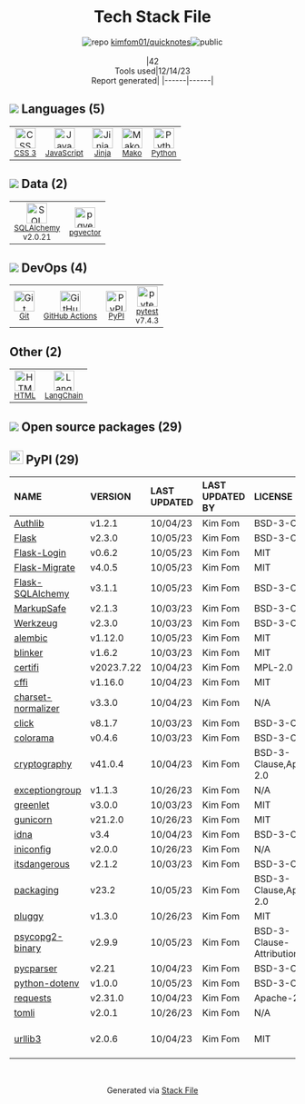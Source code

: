 <!--
&lt;--- Readme.md Snippet without images Start ---&gt;
## Tech Stack
kimfom01/quicknotes is built on the following main stack:

- [Python](https://www.python.org) – Languages
- [JavaScript](https://developer.mozilla.org/en-US/docs/Web/JavaScript) – Languages
- [SQLAlchemy](http://www.sqlalchemy.org/) – Object Relational Mapper (ORM)
- [Jinja](https://palletsprojects.com/p/jinja/) – Templating Languages & Extensions
- [Mako](https://github.com/zzzeek/mako) – Templating Languages & Extensions
- [pytest](http://pytest.org/latest/) – Testing Frameworks
- [GitHub Actions](https://github.com/features/actions) – Continuous Integration
- [LangChain](https://github.com/hwchase17/langchain) – Large Language Model Tools
- [pgvector](https://github.com/pgvector/pgvector/) – Database Tools

Full tech stack [here](/techstack.md)

&lt;--- Readme.md Snippet without images End ---&gt;

&lt;--- Readme.md Snippet with images Start ---&gt;
## Tech Stack
kimfom01/quicknotes is built on the following main stack:

- <img width='25' height='25' src='https://img.stackshare.io/service/993/pUBY5pVj.png' alt='Python'/> [Python](https://www.python.org) – Languages
- <img width='25' height='25' src='https://img.stackshare.io/service/1209/javascript.jpeg' alt='JavaScript'/> [JavaScript](https://developer.mozilla.org/en-US/docs/Web/JavaScript) – Languages
- <img width='25' height='25' src='https://img.stackshare.io/service/1839/q5uAkmy7.png' alt='SQLAlchemy'/> [SQLAlchemy](http://www.sqlalchemy.org/) – Object Relational Mapper (ORM)
- <img width='25' height='25' src='https://img.stackshare.io/service/2303/New_Project__20_.png' alt='Jinja'/> [Jinja](https://palletsprojects.com/p/jinja/) – Templating Languages & Extensions
- <img width='25' height='25' src='https://img.stackshare.io/service/3583/default_43e3ee00dcc48a40f6fcba33551e4f5a99a10537.png' alt='Mako'/> [Mako](https://github.com/zzzeek/mako) – Templating Languages & Extensions
- <img width='25' height='25' src='https://img.stackshare.io/service/4586/Lu99Qe0Z_400x400.png' alt='pytest'/> [pytest](http://pytest.org/latest/) – Testing Frameworks
- <img width='25' height='25' src='https://img.stackshare.io/service/11563/actions.png' alt='GitHub Actions'/> [GitHub Actions](https://github.com/features/actions) – Continuous Integration
- <img width='25' height='25' src='https://img.stackshare.io/service/48790/default_5b6c6b73f1ff3775c85d2a1ba954cb87e30cbf13.jpg' alt='LangChain'/> [LangChain](https://github.com/hwchase17/langchain) – Large Language Model Tools
- <img width='25' height='25' src='https://img.stackshare.io/service/109221/default_b888cdf5617d936aa6aacf130911906955508639.png' alt='pgvector'/> [pgvector](https://github.com/pgvector/pgvector/) – Database Tools

Full tech stack [here](/techstack.md)

&lt;--- Readme.md Snippet with images End ---&gt;
-->
<div align="center">

# Tech Stack File
![](https://img.stackshare.io/repo.svg "repo") [kimfom01/quicknotes](https://github.com/kimfom01/quicknotes)![](https://img.stackshare.io/public_badge.svg "public")
<br/><br/>
|42<br/>Tools used|12/14/23 <br/>Report generated|
|------|------|
</div>

## <img src='https://img.stackshare.io/languages.svg'/> Languages (5)
<table><tr>
  <td align='center'>
  <img width='36' height='36' src='https://img.stackshare.io/service/6727/css.png' alt='CSS 3'>
  <br>
  <sub><a href="https://developer.mozilla.org/en-US/docs/Web/CSS/CSS3">CSS 3</a></sub>
  <br>
  <sub></sub>
</td>

<td align='center'>
  <img width='36' height='36' src='https://img.stackshare.io/service/1209/javascript.jpeg' alt='JavaScript'>
  <br>
  <sub><a href="https://developer.mozilla.org/en-US/docs/Web/JavaScript">JavaScript</a></sub>
  <br>
  <sub></sub>
</td>

<td align='center'>
  <img width='36' height='36' src='https://img.stackshare.io/service/2303/New_Project__20_.png' alt='Jinja'>
  <br>
  <sub><a href="https://palletsprojects.com/p/jinja/">Jinja</a></sub>
  <br>
  <sub></sub>
</td>

<td align='center'>
  <img width='36' height='36' src='https://img.stackshare.io/service/3583/default_43e3ee00dcc48a40f6fcba33551e4f5a99a10537.png' alt='Mako'>
  <br>
  <sub><a href="https://github.com/zzzeek/mako">Mako</a></sub>
  <br>
  <sub></sub>
</td>

<td align='center'>
  <img width='36' height='36' src='https://img.stackshare.io/service/993/pUBY5pVj.png' alt='Python'>
  <br>
  <sub><a href="https://www.python.org">Python</a></sub>
  <br>
  <sub></sub>
</td>

</tr>
</table>

## <img src='https://img.stackshare.io/databases.svg'/> Data (2)
<table><tr>
  <td align='center'>
  <img width='36' height='36' src='https://img.stackshare.io/service/1839/q5uAkmy7.png' alt='SQLAlchemy'>
  <br>
  <sub><a href="http://www.sqlalchemy.org/">SQLAlchemy</a></sub>
  <br>
  <sub>v2.0.21</sub>
</td>

<td align='center'>
  <img width='36' height='36' src='https://img.stackshare.io/service/109221/default_b888cdf5617d936aa6aacf130911906955508639.png' alt='pgvector'>
  <br>
  <sub><a href="https://github.com/pgvector/pgvector/">pgvector</a></sub>
  <br>
  <sub></sub>
</td>

</tr>
</table>

## <img src='https://img.stackshare.io/devops.svg'/> DevOps (4)
<table><tr>
  <td align='center'>
  <img width='36' height='36' src='https://img.stackshare.io/service/1046/git.png' alt='Git'>
  <br>
  <sub><a href="http://git-scm.com/">Git</a></sub>
  <br>
  <sub></sub>
</td>

<td align='center'>
  <img width='36' height='36' src='https://img.stackshare.io/service/11563/actions.png' alt='GitHub Actions'>
  <br>
  <sub><a href="https://github.com/features/actions">GitHub Actions</a></sub>
  <br>
  <sub></sub>
</td>

<td align='center'>
  <img width='36' height='36' src='https://img.stackshare.io/service/12572/-RIWgodF_400x400.jpg' alt='PyPI'>
  <br>
  <sub><a href="https://pypi.org/">PyPI</a></sub>
  <br>
  <sub></sub>
</td>

<td align='center'>
  <img width='36' height='36' src='https://img.stackshare.io/service/4586/Lu99Qe0Z_400x400.png' alt='pytest'>
  <br>
  <sub><a href="http://pytest.org/latest/">pytest</a></sub>
  <br>
  <sub>v7.4.3</sub>
</td>

</tr>
</table>

## Other (2)
<table><tr>
  <td align='center'>
  <img width='36' height='36' src='https://img.stackshare.io/service/2270/no-img-open-source.png' alt='HTML'>
  <br>
  <sub><a href="http://">HTML</a></sub>
  <br>
  <sub></sub>
</td>

<td align='center'>
  <img width='36' height='36' src='https://img.stackshare.io/service/48790/default_5b6c6b73f1ff3775c85d2a1ba954cb87e30cbf13.jpg' alt='LangChain'>
  <br>
  <sub><a href="https://github.com/hwchase17/langchain">LangChain</a></sub>
  <br>
  <sub></sub>
</td>

</tr>
</table>


## <img src='https://img.stackshare.io/group.svg' /> Open source packages (29)</h2>

## <img width='24' height='24' src='https://img.stackshare.io/service/12572/-RIWgodF_400x400.jpg'/> PyPI (29)

|NAME|VERSION|LAST UPDATED|LAST UPDATED BY|LICENSE|VULNERABILITIES|
|:------|:------|:------|:------|:------|:------|
|[Authlib](https://pypi.org/project/Authlib)|v1.2.1|10/04/23|Kim Fom |BSD-3-Clause|N/A|
|[Flask](https://pypi.org/project/Flask)|v2.3.0|10/05/23|Kim Fom |BSD-3-Clause|N/A|
|[Flask-Login](https://pypi.org/project/Flask-Login)|v0.6.2|10/05/23|Kim Fom |MIT|N/A|
|[Flask-Migrate](https://pypi.org/project/Flask-Migrate)|v4.0.5|10/05/23|Kim Fom |MIT|N/A|
|[Flask-SQLAlchemy](https://pypi.org/project/Flask-SQLAlchemy)|v3.1.1|10/05/23|Kim Fom |BSD-3-Clause|N/A|
|[MarkupSafe](https://pypi.org/project/MarkupSafe)|v2.1.3|10/03/23|Kim Fom |BSD-3-Clause|N/A|
|[Werkzeug](https://pypi.org/project/Werkzeug)|v2.3.0|10/03/23|Kim Fom |BSD-3-Clause|N/A|
|[alembic](https://pypi.org/project/alembic)|v1.12.0|10/05/23|Kim Fom |MIT|N/A|
|[blinker](https://pypi.org/project/blinker)|v1.6.2|10/03/23|Kim Fom |MIT|N/A|
|[certifi](https://pypi.org/project/certifi)|v2023.7.22|10/04/23|Kim Fom |MPL-2.0|N/A|
|[cffi](https://pypi.org/project/cffi)|v1.16.0|10/04/23|Kim Fom |MIT|N/A|
|[charset-normalizer](https://pypi.org/project/charset-normalizer)|v3.3.0|10/04/23|Kim Fom |N/A|N/A|
|[click](https://pypi.org/project/click)|v8.1.7|10/03/23|Kim Fom |BSD-3-Clause|N/A|
|[colorama](https://pypi.org/project/colorama)|v0.4.6|10/03/23|Kim Fom |BSD-3-Clause|N/A|
|[cryptography](https://pypi.org/project/cryptography)|v41.0.4|10/04/23|Kim Fom |BSD-3-Clause,Apache-2.0|[CVE-2023-49083](https://github.com/advisories/GHSA-jfhm-5ghh-2f97) (Moderate)|
|[exceptiongroup](https://pypi.org/project/exceptiongroup)|v1.1.3|10/26/23|Kim Fom |N/A|N/A|
|[greenlet](https://pypi.org/project/greenlet)|v3.0.0|10/03/23|Kim Fom |MIT|N/A|
|[gunicorn](https://pypi.org/project/gunicorn)|v21.2.0|10/26/23|Kim Fom |MIT|N/A|
|[idna](https://pypi.org/project/idna)|v3.4|10/04/23|Kim Fom |BSD-3-Clause|N/A|
|[iniconfig](https://pypi.org/project/iniconfig)|v2.0.0|10/26/23|Kim Fom |N/A|N/A|
|[itsdangerous](https://pypi.org/project/itsdangerous)|v2.1.2|10/03/23|Kim Fom |BSD-3-Clause|N/A|
|[packaging](https://pypi.org/project/packaging)|v23.2|10/05/23|Kim Fom |BSD-3-Clause,Apache-2.0|N/A|
|[pluggy](https://pypi.org/project/pluggy)|v1.3.0|10/26/23|Kim Fom |MIT|N/A|
|[psycopg2-binary](https://pypi.org/project/psycopg2-binary)|v2.9.9|10/05/23|Kim Fom |BSD-3-Clause-Attribution|N/A|
|[pycparser](https://pypi.org/project/pycparser)|v2.21|10/04/23|Kim Fom |BSD-3-Clause|N/A|
|[python-dotenv](https://pypi.org/project/python-dotenv)|v1.0.0|10/05/23|Kim Fom |BSD-3-Clause|N/A|
|[requests](https://pypi.org/project/requests)|v2.31.0|10/04/23|Kim Fom |Apache-2.0|N/A|
|[tomli](https://pypi.org/project/tomli)|v2.0.1|10/26/23|Kim Fom |N/A|N/A|
|[urllib3](https://pypi.org/project/urllib3)|v2.0.6|10/04/23|Kim Fom |MIT|[CVE-2023-45803](https://github.com/advisories/GHSA-g4mx-q9vg-27p4) (Moderate)|

<br/>
<div align='center'>

Generated via [Stack File](https://github.com/marketplace/stack-file)
